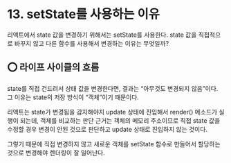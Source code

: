 # 13. setState를 사용하는 이유

리액트에서 state 값을 변경하기 위해서는 setState를 사용한다. state 값을 직접적으로 바꾸지 않고 다른 함수를 사용해서 변경하는 이유는 무엇일까?

## ⭕️ 라이프 사이클의 흐름

state를 직접 건드려서 상태 값을 변경한다면, 결과는 “아무것도 변경되지 않음”이다. 그 이유는 state의 저장 방식이 “객체”이기 때문이다.

리액트는 state가 변경됨을 감지해야지 update 상태에 진입해서 render() 메소드가 실행이 되는데, 객체를 비교하는 판단 근거는 객체의 메모리 주소이므로 직접 state 값을 수정할 경우 변경이 안된 것으로 판단하고 update 상태로 진입하지 않는 것이다.

그렇기 때문에 직접 변경하지 않고 새로운 객체를 setState 함수로 만들어서 할당하는 것으로 변경해야 렌더링이 잘 일어난다.